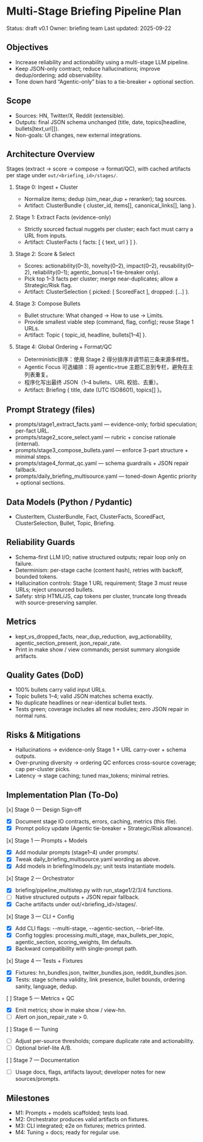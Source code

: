 # Multi-Stage Briefing Pipeline Plan

Status: draft v0.1
Owner: briefing team
Last updated: 2025-09-22

## Objectives
- Increase reliability and actionability using a multi-stage LLM pipeline.
- Keep JSON-only contract; reduce hallucinations; improve dedup/ordering; add observability.
- Tone down hard “Agentic-only” bias to a tie-breaker + optional section.

## Scope
- Sources: HN, Twitter/X, Reddit (extensible).
- Outputs: final JSON schema unchanged (title, date, topics[headline, bullets[text,url]]).
- Non-goals: UI changes, new external integrations.

## Architecture Overview
Stages (extract → score → compose → format/QC), with cached artifacts per stage under `out/<briefing_id>/stages/`.

1) Stage 0: Ingest + Cluster
   - Normalize items; dedup (sim_near_dup + reranker); tag sources.
   - Artifact: ClusterBundle { cluster_id, items[], canonical_links[], lang }.

2) Stage 1: Extract Facts (evidence-only)
   - Strictly sourced factual nuggets per cluster; each fact must carry a URL from inputs.
   - Artifact: ClusterFacts { facts: [ { text, url } ] }.

3) Stage 2: Score & Select
   - Scores: actionability(0–3), novelty(0–2), impact(0–2), reusability(0–2), reliability(0–1); agentic_bonus(+1 tie-breaker only).
   - Pick top 1–3 facts per cluster; merge near-duplicates; allow a Strategic/Risk flag.
   - Artifact: ClusterSelection { picked: [ ScoredFact ], dropped: [...] }.

4) Stage 3: Compose Bullets
   - Bullet structure: What changed → How to use → Limits.
   - Provide smallest viable step (command, flag, config); reuse Stage 1 URLs.
   - Artifact: Topic { topic_id, headline, bullets[1–4] }.

5) Stage 4: Global Ordering + Format/QC
   - Deterministic排序：使用 Stage 2 得分排序并调节前三条来源多样性。
   - Agentic Focus 可选编排：将 agentic=true 主题汇总到专栏，避免在主列表重复。
   - 程序化写出最终 JSON（1–4 bullets、URL 校验、去重）。
   - Artifact: Briefing { title, date (UTC ISO8601), topics[] }。

## Prompt Strategy (files)
- prompts/stage1_extract_facts.yaml — evidence-only; forbid speculation; per-fact URL.
- prompts/stage2_score_select.yaml — rubric + concise rationale (internal).
- prompts/stage3_compose_bullets.yaml — enforce 3-part structure + minimal steps.
- prompts/stage4_format_qc.yaml — schema guardrails + JSON repair fallback.
- prompts/daily_briefing_multisource.yaml — toned-down Agentic priority + optional sections.

## Data Models (Python / Pydantic)
- ClusterItem, ClusterBundle, Fact, ClusterFacts, ScoredFact, ClusterSelection, Bullet, Topic, Briefing.

## Reliability Guards
- Schema-first LLM I/O; native structured outputs; repair loop only on failure.
- Determinism: per-stage cache (content hash), retries with backoff, bounded tokens.
- Hallucination controls: Stage 1 URL requirement; Stage 3 must reuse URLs; reject unsourced bullets.
- Safety: strip HTML/JS, cap tokens per cluster, truncate long threads with source-preserving sampler.

## Metrics
- kept_vs_dropped_facts, near_dup_reduction, avg_actionability, agentic_section_present, json_repair_rate.
- Print in make show / view commands; persist summary alongside artifacts.

## Quality Gates (DoD)
- 100% bullets carry valid input URLs.
- Topic bullets 1–4; valid JSON matches schema exactly.
- No duplicate headlines or near-identical bullet texts.
- Tests green; coverage includes all new modules; zero JSON repair in normal runs.

## Risks & Mitigations
- Hallucinations → evidence-only Stage 1 + URL carry-over + schema outputs.
- Over-pruning diversity → ordering QC enforces cross-source coverage; cap per-cluster picks.
- Latency → stage caching; tuned max_tokens; minimal retries.

## Implementation Plan (To‑Do)

[x] Stage 0 — Design Sign‑off
- [x] Document stage IO contracts, errors, caching, metrics (this file).
- [x] Prompt policy update (Agentic tie-breaker + Strategic/Risk allowance).

[x] Stage 1 — Prompts + Models
- [x] Add modular prompts (stage1–4) under prompts/.
- [x] Tweak daily_briefing_multisource.yaml wording as above.
- [x] Add models in briefing/models.py; unit tests instantiate models.

[x] Stage 2 — Orchestrator
- [x] briefing/pipeline_multistep.py with run_stage1/2/3/4 functions.
- [ ] Native structured outputs + JSON repair fallback.
- [x] Cache artifacts under out/<briefing_id>/stages/.

[x] Stage 3 — CLI + Config
- [x] Add CLI flags: --multi-stage, --agentic-section, --brief-lite.
- [x] Config toggles: processing.multi_stage, max_bullets_per_topic, agentic_section, scoring_weights, llm defaults.
- [x] Backward compatibility with single-prompt path.

[x] Stage 4 — Tests + Fixtures
- [x] Fixtures: hn_bundles.json, twitter_bundles.json, reddit_bundles.json.
- [x] Tests: stage schema validity, link presence, bullet bounds, ordering sanity, language, dedup.

[ ] Stage 5 — Metrics + QC
- [x] Emit metrics; show in make show / view-hn.
- [ ] Alert on json_repair_rate > 0.

[ ] Stage 6 — Tuning
- [ ] Adjust per-source thresholds; compare duplicate rate and actionability.
- [ ] Optional brief-lite A/B.

[ ] Stage 7 — Documentation
- [ ] Usage docs, flags, artifacts layout; developer notes for new sources/prompts.

## Milestones
- M1: Prompts + models scaffolded; tests load.
- M2: Orchestrator produces valid artifacts on fixtures.
- M3: CLI integrated; e2e on fixtures; metrics printed.
- M4: Tuning + docs; ready for regular use.
